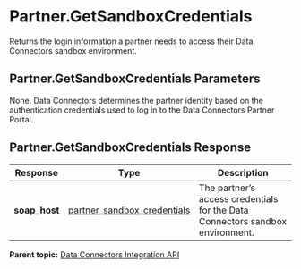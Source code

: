 # Partner.GetSandboxCredentials

Returns the login information a partner needs to access their Data Connectors sandbox environment.

## Partner.GetSandboxCredentials Parameters

None. Data Connectors determines the partner identity based on the authentication credentials used to log in to the Data Connectors Partner Portal.

## Partner.GetSandboxCredentials Response

|Response|Type|Description|
|--------|----|-----------|
|**soap\_host** |[partner\_sandbox\_credentials](../../data_types/r_datatype_partner_sandbox_credentials.md#) | The partner’s access credentials for the Data Connectors sandbox environment.|

**Parent topic:** [Data Connectors Integration API](../../Genesis_API/integration_api/c_genesis_api_integrate.md)

